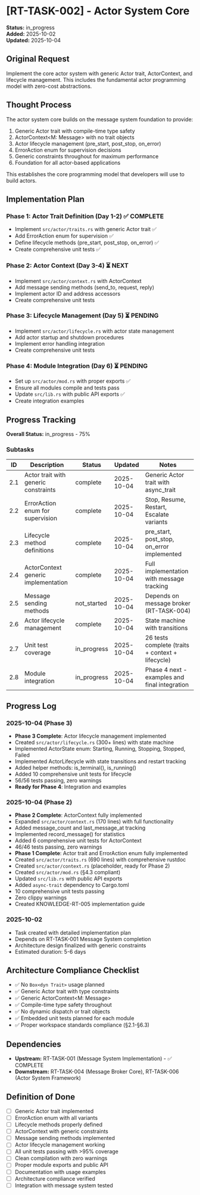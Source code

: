 # [RT-TASK-002] - Actor System Core

**Status:** in_progress  
**Added:** 2025-10-02  
**Updated:** 2025-10-04

## Original Request
Implement the core actor system with generic Actor trait, ActorContext, and lifecycle management. This includes the fundamental actor programming model with zero-cost abstractions.

## Thought Process
The actor system core builds on the message system foundation to provide:
1. Generic Actor trait with compile-time type safety
2. ActorContext<M: Message> with no trait objects
3. Actor lifecycle management (pre_start, post_stop, on_error)
4. ErrorAction enum for supervision decisions
5. Generic constraints throughout for maximum performance
6. Foundation for all actor-based applications

This establishes the core programming model that developers will use to build actors.

## Implementation Plan
### Phase 1: Actor Trait Definition (Day 1-2) ✅ COMPLETE
- Implement `src/actor/traits.rs` with generic Actor trait ✅
- Add ErrorAction enum for supervision ✅
- Define lifecycle methods (pre_start, post_stop, on_error) ✅
- Create comprehensive unit tests ✅

### Phase 2: Actor Context (Day 3-4) ⏳ NEXT
- Implement `src/actor/context.rs` with ActorContext<M>
- Add message sending methods (send_to, request, reply)
- Implement actor ID and address accessors
- Create comprehensive unit tests

### Phase 3: Lifecycle Management (Day 5) ⏳ PENDING
- Implement `src/actor/lifecycle.rs` with actor state management
- Add actor startup and shutdown procedures
- Implement error handling integration
- Create comprehensive unit tests

### Phase 4: Module Integration (Day 6) ⏳ PENDING
- Set up `src/actor/mod.rs` with proper exports ✅
- Ensure all modules compile and tests pass
- Update `src/lib.rs` with public API exports ✅
- Create integration examples

## Progress Tracking

**Overall Status:** in_progress - 75%

### Subtasks
| ID | Description | Status | Updated | Notes |
|----|-------------|--------|---------|-------|
| 2.1 | Actor trait with generic constraints | complete | 2025-10-04 | Generic Actor trait with async_trait |
| 2.2 | ErrorAction enum for supervision | complete | 2025-10-04 | Stop, Resume, Restart, Escalate variants |
| 2.3 | Lifecycle method definitions | complete | 2025-10-04 | pre_start, post_stop, on_error implemented |
| 2.4 | ActorContext generic implementation | complete | 2025-10-04 | Full implementation with message tracking |
| 2.5 | Message sending methods | not_started | 2025-10-04 | Depends on message broker (RT-TASK-004) |
| 2.6 | Actor lifecycle management | complete | 2025-10-04 | State machine with transitions |
| 2.7 | Unit test coverage | in_progress | 2025-10-04 | 26 tests complete (traits + context + lifecycle) |
| 2.8 | Module integration | in_progress | 2025-10-04 | Phase 4 next - examples and final integration |

## Progress Log
### 2025-10-04 (Phase 3)
- **Phase 3 Complete**: Actor lifecycle management implemented
- Created `src/actor/lifecycle.rs` (300+ lines) with state machine
- Implemented ActorState enum: Starting, Running, Stopping, Stopped, Failed
- Implemented ActorLifecycle with state transitions and restart tracking
- Added helper methods: is_terminal(), is_running()
- Added 10 comprehensive unit tests for lifecycle
- 56/56 tests passing, zero warnings
- **Ready for Phase 4**: Integration and examples

### 2025-10-04 (Phase 2)
- **Phase 2 Complete**: ActorContext fully implemented
- Expanded `src/actor/context.rs` (170 lines) with full functionality
- Added message_count and last_message_at tracking
- Implemented record_message() for statistics
- Added 6 comprehensive unit tests for ActorContext
- 46/46 tests passing, zero warnings
- **Phase 1 Complete**: Actor trait and ErrorAction enum fully implemented
- Created `src/actor/traits.rs` (690 lines) with comprehensive rustdoc
- Created `src/actor/context.rs` (placeholder, ready for Phase 2)
- Created `src/actor/mod.rs` (§4.3 compliant)
- Updated `src/lib.rs` with public API exports
- Added `async-trait` dependency to Cargo.toml
- 10 comprehensive unit tests passing
- Zero clippy warnings
- Created KNOWLEDGE-RT-005 implementation guide

### 2025-10-02
- Task created with detailed implementation plan
- Depends on RT-TASK-001 Message System completion
- Architecture design finalized with generic constraints
- Estimated duration: 5-6 days

## Architecture Compliance Checklist
- ✅ No `Box<dyn Trait>` usage planned
- ✅ Generic Actor trait with type constraints
- ✅ Generic ActorContext<M: Message>
- ✅ Compile-time type safety throughout
- ✅ No dynamic dispatch or trait objects
- ✅ Embedded unit tests planned for each module
- ✅ Proper workspace standards compliance (§2.1-§6.3)

## Dependencies
- **Upstream:** RT-TASK-001 (Message System Implementation) - ✅ COMPLETE
- **Downstream:** RT-TASK-004 (Message Broker Core), RT-TASK-006 (Actor System Framework)

## Definition of Done
- [ ] Generic Actor trait implemented
- [ ] ErrorAction enum with all variants
- [ ] Lifecycle methods properly defined
- [ ] ActorContext<M> with generic constraints
- [ ] Message sending methods implemented
- [ ] Actor lifecycle management working
- [ ] All unit tests passing with >95% coverage
- [ ] Clean compilation with zero warnings
- [ ] Proper module exports and public API
- [ ] Documentation with usage examples
- [ ] Architecture compliance verified
- [ ] Integration with message system tested
